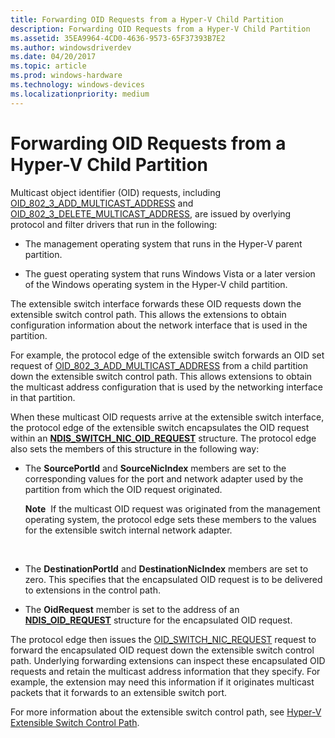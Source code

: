 ```yaml
---
title: Forwarding OID Requests from a Hyper-V Child Partition
description: Forwarding OID Requests from a Hyper-V Child Partition
ms.assetid: 35EA9964-4CD0-4636-9573-65F37393B7E2
ms.author: windowsdriverdev
ms.date: 04/20/2017
ms.topic: article
ms.prod: windows-hardware
ms.technology: windows-devices
ms.localizationpriority: medium
---
```


# Forwarding OID Requests from a Hyper-V Child Partition


Multicast object identifier (OID) requests, including [OID\_802\_3\_ADD\_MULTICAST\_ADDRESS](https://msdn.microsoft.com/library/windows/hardware/ff569068) and [OID\_802\_3\_DELETE\_MULTICAST\_ADDRESS](https://msdn.microsoft.com/library/windows/hardware/ff569070), are issued by overlying protocol and filter drivers that run in the following:

-   The management operating system that runs in the Hyper-V parent partition.

-   The guest operating system that runs Windows Vista or a later version of the Windows operating system in the Hyper-V child partition.

The extensible switch interface forwards these OID requests down the extensible switch control path. This allows the extensions to obtain configuration information about the network interface that is used in the partition.

For example, the protocol edge of the extensible switch forwards an OID set request of [OID\_802\_3\_ADD\_MULTICAST\_ADDRESS](https://msdn.microsoft.com/library/windows/hardware/ff569068) from a child partition down the extensible switch control path. This allows extensions to obtain the multicast address configuration that is used by the networking interface in that partition.

When these multicast OID requests arrive at the extensible switch interface, the protocol edge of the extensible switch encapsulates the OID request within an [**NDIS\_SWITCH\_NIC\_OID\_REQUEST**](https://msdn.microsoft.com/library/windows/hardware/hh598214) structure. The protocol edge also sets the members of this structure in the following way:

-   The **SourcePortId** and **SourceNicIndex** members are set to the corresponding values for the port and network adapter used by the partition from which the OID request originated.

    **Note**  If the multicast OID request was originated from the management operating system, the protocol edge sets these members to the values for the extensible switch internal network adapter.

     

-   The **DestinationPortId** and **DestinationNicIndex** members are set to zero. This specifies that the encapsulated OID request is to be delivered to extensions in the control path.

-   The **OidRequest** member is set to the address of an [**NDIS\_OID\_REQUEST**](https://msdn.microsoft.com/library/windows/hardware/ff566710) structure for the encapsulated OID request.

The protocol edge then issues the [OID\_SWITCH\_NIC\_REQUEST](https://msdn.microsoft.com/library/windows/hardware/hh598266) request to forward the encapsulated OID request down the extensible switch control path. Underlying forwarding extensions can inspect these encapsulated OID requests and retain the multicast address information that they specify. For example, the extension may need this information if it originates multicast packets that it forwards to an extensible switch port.

For more information about the extensible switch control path, see [Hyper-V Extensible Switch Control Path](hyper-v-extensible-switch-control-path.md).

 

 






